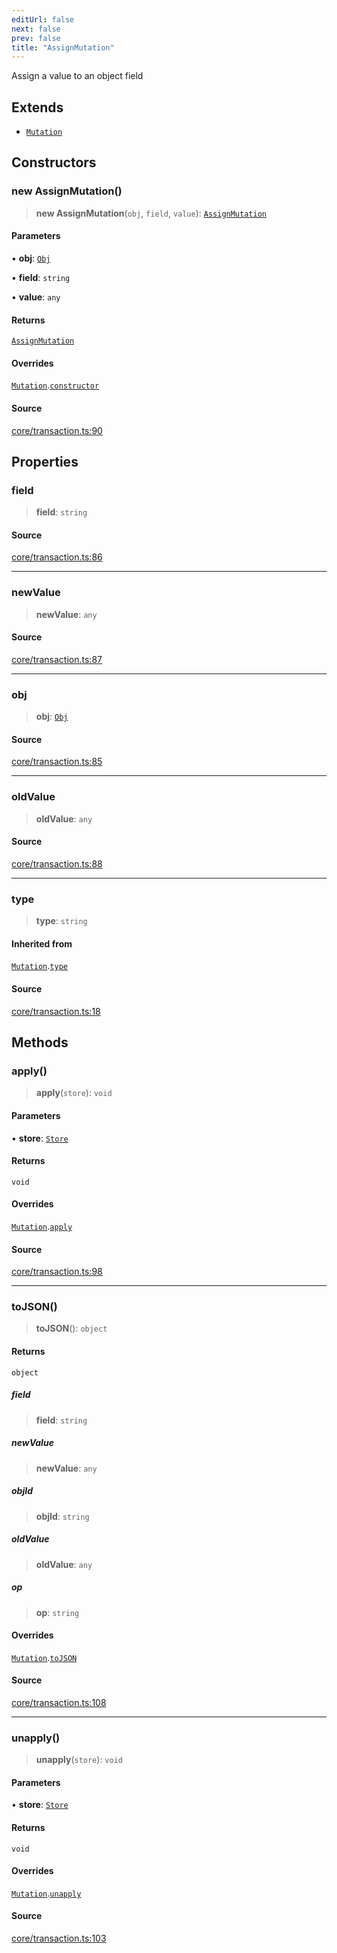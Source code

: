 ```yaml
---
editUrl: false
next: false
prev: false
title: "AssignMutation"
---
```


Assign a value to an object field

## Extends

- [`Mutation`](/api-core/classes/mutation/)

## Constructors

### new AssignMutation()

> **new AssignMutation**(`obj`, `field`, `value`): [`AssignMutation`](/api-core/classes/assignmutation/)

#### Parameters

• **obj**: [`Obj`](/api-core/classes/obj/)

• **field**: `string`

• **value**: `any`

#### Returns

[`AssignMutation`](/api-core/classes/assignmutation/)

#### Overrides

[`Mutation`](/api-core/classes/mutation/).[`constructor`](/api-core/classes/mutation/#constructors)

#### Source

[core/transaction.ts:90](https://github.com/dakhetov/dgmjs/blob/main/packages/core/src/core/transaction.ts#L90)

## Properties

### field

> **field**: `string`

#### Source

[core/transaction.ts:86](https://github.com/dakhetov/dgmjs/blob/main/packages/core/src/core/transaction.ts#L86)

***

### newValue

> **newValue**: `any`

#### Source

[core/transaction.ts:87](https://github.com/dakhetov/dgmjs/blob/main/packages/core/src/core/transaction.ts#L87)

***

### obj

> **obj**: [`Obj`](/api-core/classes/obj/)

#### Source

[core/transaction.ts:85](https://github.com/dakhetov/dgmjs/blob/main/packages/core/src/core/transaction.ts#L85)

***

### oldValue

> **oldValue**: `any`

#### Source

[core/transaction.ts:88](https://github.com/dakhetov/dgmjs/blob/main/packages/core/src/core/transaction.ts#L88)

***

### type

> **type**: `string`

#### Inherited from

[`Mutation`](/api-core/classes/mutation/).[`type`](/api-core/classes/mutation/#type)

#### Source

[core/transaction.ts:18](https://github.com/dakhetov/dgmjs/blob/main/packages/core/src/core/transaction.ts#L18)

## Methods

### apply()

> **apply**(`store`): `void`

#### Parameters

• **store**: [`Store`](/api-core/classes/store/)

#### Returns

`void`

#### Overrides

[`Mutation`](/api-core/classes/mutation/).[`apply`](/api-core/classes/mutation/#apply)

#### Source

[core/transaction.ts:98](https://github.com/dakhetov/dgmjs/blob/main/packages/core/src/core/transaction.ts#L98)

***

### toJSON()

> **toJSON**(): `object`

#### Returns

`object`

##### field

> **field**: `string`

##### newValue

> **newValue**: `any`

##### objId

> **objId**: `string`

##### oldValue

> **oldValue**: `any`

##### op

> **op**: `string`

#### Overrides

[`Mutation`](/api-core/classes/mutation/).[`toJSON`](/api-core/classes/mutation/#tojson)

#### Source

[core/transaction.ts:108](https://github.com/dakhetov/dgmjs/blob/main/packages/core/src/core/transaction.ts#L108)

***

### unapply()

> **unapply**(`store`): `void`

#### Parameters

• **store**: [`Store`](/api-core/classes/store/)

#### Returns

`void`

#### Overrides

[`Mutation`](/api-core/classes/mutation/).[`unapply`](/api-core/classes/mutation/#unapply)

#### Source

[core/transaction.ts:103](https://github.com/dakhetov/dgmjs/blob/main/packages/core/src/core/transaction.ts#L103)
